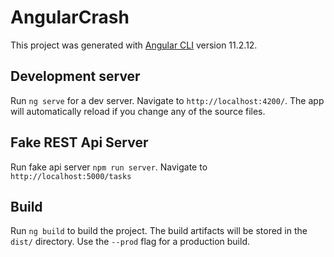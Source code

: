 # AngularCrash

This project was generated with [Angular CLI](https://github.com/angular/angular-cli) version 11.2.12.

## Development server

Run `ng serve` for a dev server. Navigate to `http://localhost:4200/`. The app will automatically reload if you change any of the source files.

## Fake REST Api Server

Run fake api server `npm run server`. Navigate to `http://localhost:5000/tasks`

## Build

Run `ng build` to build the project. The build artifacts will be stored in the `dist/` directory. Use the `--prod` flag for a production build.


